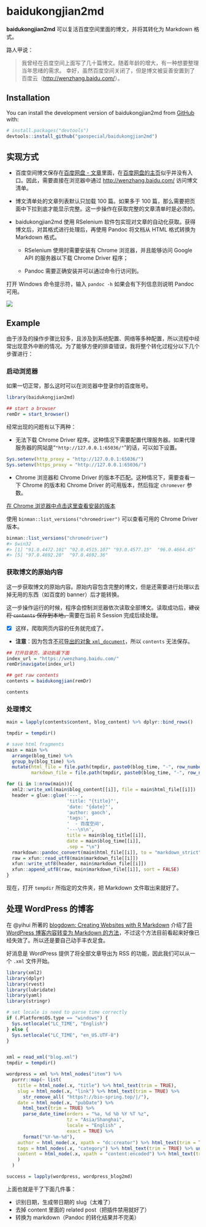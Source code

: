 
<!-- README.md is generated from README.Rmd. Please edit that file -->

# baidukongjian2md

<!-- badges: start -->
<!-- badges: end -->

**baidukongjian2md** 可以复活百度空间里面的博文，并将其转化为 Markdown
格式。

路人甲说：

> 我曾经在百度空间上面写了几十篇博文。随着年龄的增大，有一种想要整理当年思绪的需求。
> 幸好，虽然百度空间关闭了，但是博文被妥善安置到了百度云（<http://wenzhang.baidu.com/>）。

## Installation

You can install the development version of baidukongjian2md from
[GitHub](https://github.com/) with:

``` r
# install.packages("devtools")
devtools::install_github("gaospecial/baidukongjian2md")
```

## 实现方式

-   百度空间博文保存在[百度网盘 -
    文章](http://wenzhang.baidu.com/)里面，在[百度网盘的主页](https://pan.baidu.com/)似乎并没有入口。因此，需要直接在浏览器中通过
    <http://wenzhang.baidu.com/> 访问博文清单。

-   博文清单处的文章列表默认只加载 100 篇。如果多于 100
    篇，那么需要把页面中下拉到底才能显示完整。这一步操作在获取完整的文章清单时是必须的。

-   baidukongjian2md 使用 RSelenium
    软件包实现对文章的自动化获取。获得博文后，对其格式进行处理后，再使用
    Pandoc 将文档从 HTML 格式转换为 Markdown 格式。

    -   RSelenium 使用时需要安装有 Chrome 浏览器，并且能够访问 Google
        API 的服务器以下载 Chrome Driver 程序；

    -   Pandoc 需要正确安装并可以通过命令行访问到。

打开 Windows 命令提示符，输入 `pandoc -h` 如果会有下列信息则说明 Pandoc
可用。

![](https://vnote-1251564393.cos.ap-chengdu.myqcloud.com/typora-img/20211209181746.png)

## Example

由于涉及的操作步骤比较多，且涉及到系统配置、网络等多种配置，所以流程中经常出现意外中断的情况。为了能够方便的排查错误，我将整个转化过程分以下几个步骤进行：

### 启动浏览器

如果一切正常，那么这时可以在浏览器中登录你的百度账号。

``` r
library(baidukongjian2md)

## start a browser
remDr = start_browser()
```

经常出现的问题有以下两种：

-   无法下载 Chrome Driver
    程序。这种情况下需要配置代理服务器。如果代理服务器的网站是“`"http://127.0.0.1:65036/"`”的话，可以如下设置。

``` r
Sys.setenv(http_proxy = "http://127.0.0.1:65036/")
Sys.setenv(https_proxy = "http://127.0.0.1:65036/")
```

-   Chrome 浏览器和 Chrome Driver 的版本不匹配。这种情况下，需要查看一下
    Chrome 的版本和 Chrome Driver 的可用版本，然后指定 `chromever`
    参数。

[在 Chrome 浏览器中点击这里查看安装的版本](chrome://settings/help)

使用 `binman::list_versions("chromedriver")` 可以查看可用的 Chrome
Driver 版本。

``` r
binman::list_versions("chromedriver")
#> $win32
#> [1] "91.0.4472.101" "92.0.4515.107" "93.0.4577.15"  "96.0.4664.45" 
#> [5] "97.0.4692.20"  "97.0.4692.36"
```

### 获取博文的原始内容

这一步获取博文的原始内容。原始内容包含完整的博文，但是还需要进行处理以去掉无用的东西（如百度的
banner）后才能转换。

这一步操作运行的时候，程序会控制浏览器依次读取全部博文。读取成功后，~~建议将
`contents` 保存到本地，~~需要在当前 R Session 完成后续处理。

-   [x] 这样，爬取网页内容的任务就完成了。

-   **注意**：因为包含[不可导出的对象
    `xml_document`](https://cran.r-project.org/web/packages/future/vignettes/future-4-non-exportable-objects.html)，所以
    `contents` 无法保存。

``` r
## 打开目录页，滚动到最下面
index_url = "https://wenzhang.baidu.com/"
remDr$navigate(index_url)
```

``` r
## get raw contents
contents = baidukongjian(remDr)

contents
```

### 处理博文

``` r
main = lapply(contents$content, blog_content) %>% dplyr::bind_rows()

tmpdir = tempdir()

# save html fragments
main = main %>%
  arrange(blog_time) %>%
  group_by(blog_time) %>%
  mutate(html_file = file.path(tmpdir, paste0(blog_time, "-", row_number(),".html")),
         markdown_file = file.path(tmpdir, paste0(blog_time, "-", row_number(),".md")))

for (i in 1:nrow(main)){
  xml2::write_xml(main$blog_content[[i]], file = main$html_file[[i]])
  header = glue::glue('---',
                      'title: "{title}"',
                      'date: "{date}"',
                      'author: gaoch',
                      'tags:',
                      '  - 百度空间',
                      '---\n\n',
                      title = main$blog_title[[i]], 
                      date = main$blog_time[[i]],
                      .sep = "\n")
  rmarkdown::pandoc_convert(main$html_file[[i]], to = "markdown_strict", output = main$markdown_file[[i]])
  raw = xfun::read_utf8(main$markdown_file[[i]])
  xfun::write_utf8(header, main$markdown_file[[i]])
  xfun::append_utf8(raw, main$markdown_file[[i]], sort = FALSE)
}
```

现在，打开 `tempdir` 所指定的文件夹，把 Markdown 文件取出来就好了。

## 处理 WordPress 的博客

在 @yihui 所著的 [blogdown: Creating Websites with R
Markdown](https://bookdown.org/yihui/blogdown/) 介绍了[将 WordPress
博客内容转变为 Markdown
的方法](https://bookdown.org/yihui/blogdown/from-wordpress.html#from-wordpress)，不过这个方法目前看起来好像已经失效了。所以还是要自己动手丰衣足食。

好消息是 WordPress 提供了将全部文章导出为 RSS 的功能，因此我们可以从一个
`.xml` 文件开始。

``` r
library(xml2)
library(dplyr)
library(rvest)
library(lubridate)
library(yaml)
library(stringr)

# set locale is need to parse time correctly
if (.Platform$OS.type == "windows") {
  Sys.setlocale("LC_TIME", "English")
} else {
  Sys.setlocale("LC_TIME", "en_US.UTF-8")
}


xml = read_xml("blog.xml")
tmpdir = tempdir()

wordpress = xml %>% html_nodes("item") %>% 
  purrr::map(~ list(
    title = html_node(.x, "title") %>% html_text(trim = TRUE),
    slug = html_node(.x, "link") %>% html_text(trim = TRUE) %>%
      str_remove_all( "https?://bio-spring.top/|/"),
    date = html_node(.x, "pubDate") %>% 
      html_text(trim = TRUE) %>%
      parse_date_time(orders = "%a, %d %b %Y %T %z", 
                      tz = "Asia/Shanghai", 
                      locale = "English" , 
                      exact = TRUE) %>%
      format("%Y-%m-%d"),
    author = html_node(.x, xpath = "dc:creator") %>% html_text(trim = TRUE),
    tags = html_nodes(.x, "category") %>% html_text(trim = TRUE) %>% unlist(),
    content = html_node(.x, xpath = "content:encoded") %>% html_text(trim = TRUE)
    )
  )

success = lapply(wordpress, wordpress_blog2md)
```

上面也就是干了下面几件事：

-   识别日期，生成带日期的 slug（太难了）
-   去掉 content 里面的 related post（把插件禁用就好了）
-   转换为 markdown（Pandoc 的转化结果并不完美）
